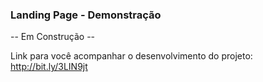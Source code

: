 ### Landing Page - Demonstração

-- Em Construção --

Link para você acompanhar o desenvolvimento do projeto: http://bit.ly/3LIN9jt
